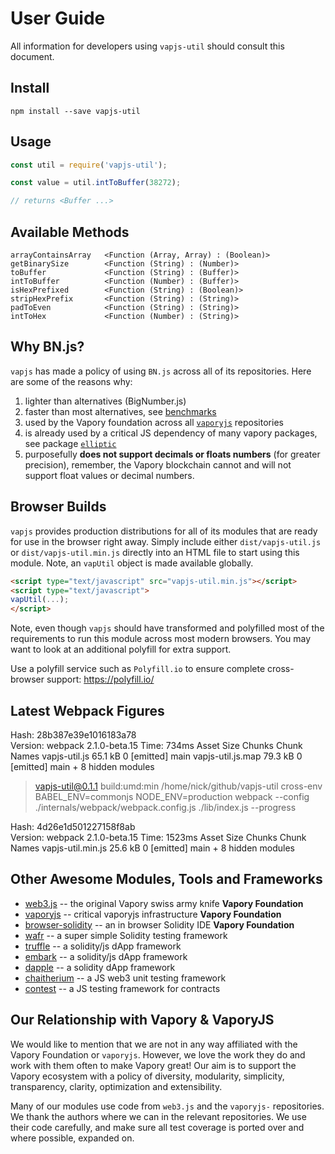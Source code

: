 # User Guide

All information for developers using `vapjs-util` should consult this document.

## Install

```
npm install --save vapjs-util
```

## Usage

```js
const util = require('vapjs-util');

const value = util.intToBuffer(38272);

// returns <Buffer ...>
```

## Available Methods

```
arrayContainsArray   <Function (Array, Array) : (Boolean)>
getBinarySize        <Function (String) : (Number)>
toBuffer             <Function (String) : (Buffer)>
intToBuffer          <Function (Number) : (Buffer)>
isHexPrefixed        <Function (String) : (Boolean)>
stripHexPrefix       <Function (String) : (String)>
padToEven            <Function (String) : (String)>
intToHex             <Function (Number) : (String)>
```

## Why BN.js?

`vapjs` has made a policy of using `BN.js` across all of its repositories. Here are some of the reasons why:

  1. lighter than alternatives (BigNumber.js)
  2. faster than most alternatives, see [benchmarks](https://github.com/indutny/bn.js/issues/89)
  3. used by the Vapory foundation across all [`vaporyjs`](https://github.com/vaporyjs) repositories
  4. is already used by a critical JS dependency of many vapory packages, see package [`elliptic`](https://github.com/indutny/elliptic)
  5. purposefully **does not support decimals or floats numbers** (for greater precision), remember, the Vapory blockchain cannot and will not support float values or decimal numbers.

## Browser Builds

`vapjs` provides production distributions for all of its modules that are ready for use in the browser right away. Simply include either `dist/vapjs-util.js` or `dist/vapjs-util.min.js` directly into an HTML file to start using this module. Note, an `vapUtil` object is made available globally.

```html
<script type="text/javascript" src="vapjs-util.min.js"></script>
<script type="text/javascript">
vapUtil(...);
</script>
```

Note, even though `vapjs` should have transformed and polyfilled most of the requirements to run this module across most modern browsers. You may want to look at an additional polyfill for extra support.

Use a polyfill service such as `Polyfill.io` to ensure complete cross-browser support:
https://polyfill.io/

## Latest Webpack Figures

Hash: 28b387e39e1016183a78                                                         
Version: webpack 2.1.0-beta.15
Time: 734ms
            Asset     Size  Chunks             Chunk Names
    vapjs-util.js  65.1 kB       0  [emitted]  main
vapjs-util.js.map  79.3 kB       0  [emitted]  main
    + 8 hidden modules

> vapjs-util@0.1.1 build:umd:min /home/nick/github/vapjs-util
> cross-env BABEL_ENV=commonjs NODE_ENV=production webpack --config ./internals/webpack/webpack.config.js ./lib/index.js --progress

Hash: 4d26e1d501227158f8ab                                                         
Version: webpack 2.1.0-beta.15
Time: 1523ms
            Asset     Size  Chunks             Chunk Names
vapjs-util.min.js  25.6 kB       0  [emitted]  main
    + 8 hidden modules

## Other Awesome Modules, Tools and Frameworks

 - [web3.js](https://github.com/vaporyco/web3.js) -- the original Vapory swiss army knife **Vapory Foundation**
 - [vaporyjs](https://github.com/vaporyjs) -- critical vaporyjs infrastructure **Vapory Foundation**
 - [browser-solidity](https://vapory.github.io/browser-solidity) -- an in browser Solidity IDE **Vapory Foundation**
 - [wafr](https://github.com/silentcicero/wafr) -- a super simple Solidity testing framework
 - [truffle](https://github.com/ConsenSys/truffle) -- a solidity/js dApp framework
 - [embark](https://github.com/iurimatias/embark-framework) -- a solidity/js dApp framework
 - [dapple](https://github.com/nexusdev/dapple) -- a solidity dApp framework
 - [chaitherium](https://github.com/SafeMarket/chaithereum) -- a JS web3 unit testing framework
 - [contest](https://github.com/DigixGlobal/contest) -- a JS testing framework for contracts

## Our Relationship with Vapory & VaporyJS

 We would like to mention that we are not in any way affiliated with the Vapory Foundation or `vaporyjs`. However, we love the work they do and work with them often to make Vapory great! Our aim is to support the Vapory ecosystem with a policy of diversity, modularity, simplicity, transparency, clarity, optimization and extensibility.

 Many of our modules use code from `web3.js` and the `vaporyjs-` repositories. We thank the authors where we can in the relevant repositories. We use their code carefully, and make sure all test coverage is ported over and where possible, expanded on.

